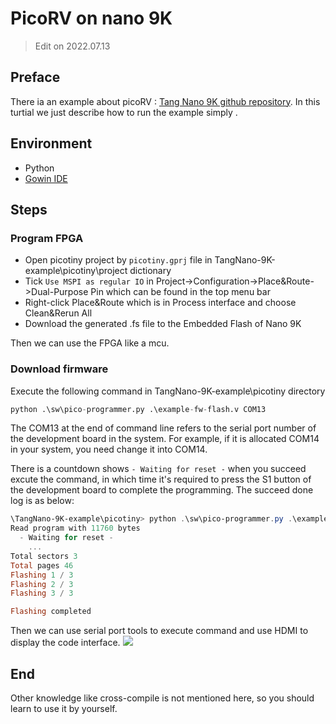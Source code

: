 # PicoRV on nano 9K

> Edit on 2022.07.13

## Preface

There ia an example about picoRV : [Tang Nano 9K github repository](https://github.com/sipeed/TangNano-9K-example/tree/main/picotiny).
In this turtial we just describe how to run the example simply .

## Environment

- Python
- [Gowin IDE](./../../Tang-Nano-Doc/install-the-ide.md)

## Steps

### Program FPGA

- Open picotiny project by `picotiny.gprj` file in TangNano-9K-example\picotiny\project dictionary
- Tick `Use MSPI as regular IO` in Project->Configuration->Place&Route->Dual-Purpose Pin which can be found in the top menu bar
- Right-click Place&Route which is in Process interface and choose Clean&Rerun All 
- Download the generated .fs file to the Embedded Flash of Nano 9K

Then we can use the FPGA like a mcu.

### Download firmware

Execute the following command in TangNano-9K-example\picotiny directory

```python
python .\sw\pico-programmer.py .\example-fw-flash.v COM13
```

The COM13 at the end of command line refers to the serial port number of the development board in the system.
For example, if it is allocated COM14 in your system, you need change it into COM14.

There is a countdown shows `- Waiting for reset -` when you succeed excute the command, in which time it's required to press the S1 button of the development board to complete the programming. 
The succeed done log is as below:

```powershell
\TangNano-9K-example\picotiny> python .\sw\pico-programmer.py .\example-fw-flash.v COM13
Read program with 11760 bytes
  - Waiting for reset -
    ...
Total sectors 3
Total pages 46
Flashing 1 / 3
Flashing 2 / 3
Flashing 3 / 3

Flashing completed
```

Then we can use serial port tools to execute command and use HDMI to display the code interface.
![](./../../../../../zh/tang/Tang-Nano-9K/nano_9k/picorv.jpg)

## End

Other knowledge like cross-compile is not mentioned here, so you should learn to use it by yourself.

